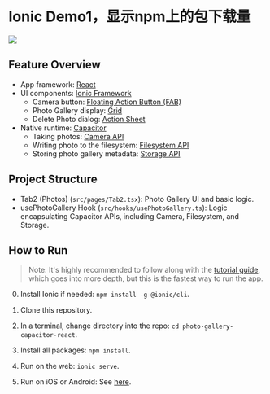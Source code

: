 # Ionic Demo1，显示npm上的包下载量

![](https://user-images.githubusercontent.com/6951527/92368634-917c8a00-f12a-11ea-869b-dfc9ea3af87b.gif)

## Feature Overview

*   App framework: [React](https://reactjs.org/)
*   UI components: [Ionic Framework](https://ionicframework.com/docs/components)
    *   Camera button: [Floating Action Button (FAB)](https://ionicframework.com/docs/api/fab)
    *   Photo Gallery display: [Grid](https://ionicframework.com/docs/api/grid)
    *   Delete Photo dialog: [Action Sheet](https://ionicframework.com/docs/api/action-sheet)
*   Native runtime: [Capacitor](https://capacitor.ionicframework.com)
    *   Taking photos: [Camera API](https://capacitor.ionicframework.com/docs/apis/camera)
    *   Writing photo to the filesystem: [Filesystem API](https://capacitor.ionicframework.com/docs/apis/filesystem)
    *   Storing photo gallery metadata: [Storage API](https://capacitor.ionicframework.com/docs/apis/storage)

## Project Structure

*   Tab2 (Photos) (`src/pages/Tab2.tsx`): Photo Gallery UI and basic logic.
*   usePhotoGallery Hook (`src/hooks/usePhotoGallery.ts`): Logic encapsulating Capacitor APIs, including Camera, Filesystem, and Storage.

## How to Run

> Note: It's highly recommended to follow along with the [tutorial guide](https://ionicframework.com/docs/react/your-first-app), which goes into more depth, but this is the fastest way to run the app.

0) Install Ionic if needed: `npm install -g @ionic/cli`.

1) Clone this repository.  
2) In a terminal, change directory into the repo: `cd photo-gallery-capacitor-react`.  
3) Install all packages: `npm install`.  
4) Run on the web: `ionic serve`.  
5) Run on iOS or Android: See [here](https://ionicframework.com/docs/building/running).
